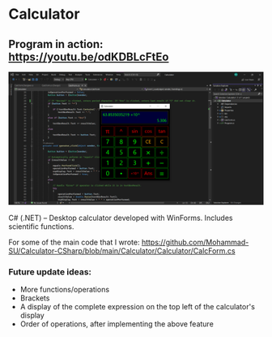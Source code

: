 # Calculator

## Program in action: https://youtu.be/odKDBLcFtEo

![Calculator - Screenshot](Calculator-screenshot.png)

C# (.NET) – Desktop calculator developed with WinForms. Includes scientific functions.

For some of the main code that I wrote:
https://github.com/Mohammad-SU/Calculator-CSharp/blob/main/Calculator/Calculator/CalcForm.cs

### Future update ideas:
- More functions/operations
- Brackets
- A display of the complete expression on the top left of the calculator's display
- Order of operations, after implementing the above feature
